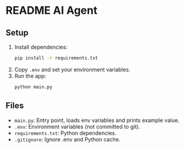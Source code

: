 # README AI Agent

## Setup

1. Install dependencies:
   ```bash
   pip install -r requirements.txt
   ```
2. Copy `.env` and set your environment variables.
3. Run the app:
   ```bash
   python main.py
   ```

## Files
- `main.py`: Entry point, loads env variables and prints example value.
- `.env`: Environment variables (not committed to git).
- `requirements.txt`: Python dependencies.
- `.gitignore`: Ignore .env and Python cache.
